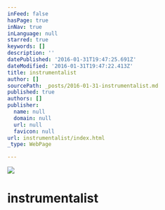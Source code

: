 ```yaml
---
inFeed: false
hasPage: true
inNav: true
inLanguage: null
starred: true
keywords: []
description: ''
datePublished: '2016-01-31T19:47:25.691Z'
dateModified: '2016-01-31T19:47:22.413Z'
title: instrumentalist
author: []
sourcePath: _posts/2016-01-31-instrumentalist.md
published: true
authors: []
publisher:
  name: null
  domain: null
  url: null
  favicon: null
url: instrumentalist/index.html
_type: WebPage

---
```

![](https://s3-us-west-2.amazonaws.com/the-grid-img/p/918086f4d5d9ae0a7f3848db0150232421df54e9.jpg)

# instrumentalist